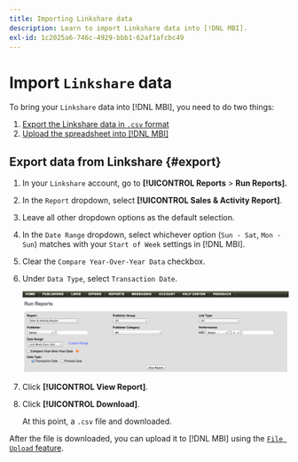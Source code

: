 ```yaml
---
title: Importing Linkshare data
description: Learn to import Linkshare data into [!DNL MBI].
exl-id: 1c2025a6-746c-4929-bbb1-62af1afcbc49
---
```

# Import `Linkshare` data

To bring your `Linkshare` data into [!DNL MBI], you need to do two things:

1. [Export the Linkshare data in `.csv` format](#export)
1. [Upload the spreadsheet into [!DNL MBI]](../connecting-data/using-file-uploader.md)

## Export data from Linkshare {#export}

1. In your `Linkshare` account, go to **[!UICONTROL Reports** > **Run Reports].**

1. In the `Report` dropdown, select **[!UICONTROL Sales & Activity Report]**.

1. Leave all other dropdown options as the default selection.

1. In the `Date Range` dropdown, select whichever option (`Sun - Sat`, `Mon - Sun`) matches with your `Start of Week` settings in [!DNL MBI].

1. Clear the `Compare Year-Over-Year Data` checkbox.

1. Under `Data Type`, select `Transaction Date`.

    ![importing\_linkshare\_data.png](../../../assets/importing_linkshare_data.png)

1. Click **[!UICONTROL View Report]**.

1. Click **[!UICONTROL Download]**.

   At this point, a `.csv` file  and downloaded.

After the file is downloaded, you can upload it to [!DNL MBI] using the [`File Upload` feature](../connecting-data/using-file-uploader.md).

